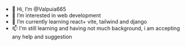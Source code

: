 - 👋 Hi, I’m @Valpuia665
- 👀 I’m interested in web development
- 🌱 I’m currently learning react+ vite, tailwind and django
- 📫 I'm still learning and having not much background, i am accepting any help and suggestion

<!---
Valpuia665/Valpuia665 is a ✨ special ✨ repository because its `README.md` (this file) appears on your GitHub profile.
You can click the Preview link to take a look at your changes.
--->
